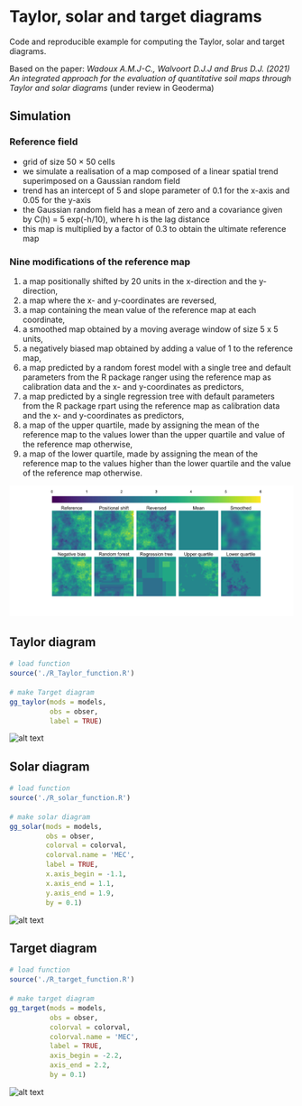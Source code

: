 # Taylor, solar and target diagrams
Code and reproducible example for computing the Taylor, solar and target diagrams. 

Based on the paper: 
*Wadoux A.M.J-C., Walvoort D.J.J and Brus D.J. (2021) An integrated approach for the evaluation of quantitative soil maps through Taylor and solar diagrams* (under review in Geoderma)


## Simulation 
### Reference field 
* grid of size 50 × 50 cells
* we simulate a realisation of a map composed of a linear spatial trend superimposed on a Gaussian random field
* trend has an intercept of 5 and slope parameter of 0.1 for the x-axis and 0.05 for the y-axis
* the Gaussian random field has a mean of zero and a covariance given by C(h) = 5 exp(-h/10), where h is the lag distance
* this map is multiplied by a factor of 0.3 to obtain the ultimate reference map

### Nine modifications of the reference map 
1. a map positionally shifted by 20 units in the x-direction and the y-direction,
2. a map where the x- and y-coordinates are reversed, 
3. a map containing the mean value of the reference map at each coordinate, 
4. a smoothed map obtained by a moving average window of size 5 x 5 units,  
5. a negatively biased map obtained by adding a value of 1 to the reference map, 
6. a map predicted by a random forest model with a single tree and default parameters from the R package ranger using the reference map as calibration data and the x- and y-coordinates as predictors,
7. a map predicted by a single regression tree with default parameters from the R package rpart using the reference map as calibration data and the x- and y-coordinates as predictors, 
8. a map of the upper quartile, made by assigning the mean of the reference map to the values lower than the upper quartile and value of the reference map otherwise,
9. a map of the lower quartile, made by assigning the mean of the reference map to the values higher than the lower quartile and the value of the reference map otherwise.

![alt text](Simulated_case_maps.jpg)

## Taylor diagram

```r
# load function
source('./R_Taylor_function.R')

# make Target diagram
gg_taylor(mods = models, 
          obs = obser, 
          label = TRUE)
````
![alt text](Simulated_case_taylor.jpg)

## Solar diagram

```r
# load function
source('./R_solar_function.R')

# make solar diagram
gg_solar(mods = models, 
         obs = obser,
         colorval = colorval,
         colorval.name = 'MEC',
         label = TRUE, 
         x.axis_begin = -1.1,
         x.axis_end = 1.1,
         y.axis_end = 1.9,
         by = 0.1)
````
![alt text](Simulated_case_solar.jpg)

## Target diagram

```r
# load function
source('./R_target_function.R')

# make target diagram
gg_target(mods = models, 
          obs = obser,
          colorval = colorval,
          colorval.name = 'MEC',
          label = TRUE, 
          axis_begin = -2.2,
          axis_end = 2.2,
          by = 0.1)
````
![alt text](Simulated_case_target.jpg)
